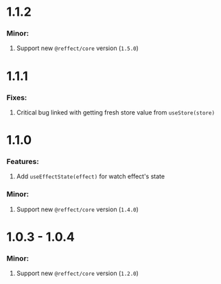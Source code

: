 # 1.1.2

### Minor:

1. Support new `@reffect/core` version (`1.5.0`)

# 1.1.1

### Fixes:

1. Critical bug linked with getting fresh store value from `useStore(store)`

# 1.1.0

### Features:

1. Add `useEffectState(effect)` for watch effect's state

### Minor:

1. Support new `@reffect/core` version (`1.4.0`)

# 1.0.3 - 1.0.4

### Minor:

1. Support new `@reffect/core` version (`1.2.0`)
